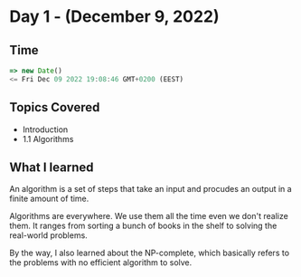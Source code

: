 # Day 1 - (December 9, 2022)

## Time

```js
=> new Date()
<= Fri Dec 09 2022 19:08:46 GMT+0200 (EEST)
```

## Topics Covered

- Introduction
- 1.1 Algorithms

## What I learned

An algorithm is a set of steps that take an input and procudes an output in a finite amount of time.

Algorithms are everywhere. We use them all the time even we don't realize them. It ranges from sorting a bunch of books in the shelf to solving the real-world problems.

By the way, I also learned about the NP-complete, which basically refers to the problems with no efficient algorithm to solve.
